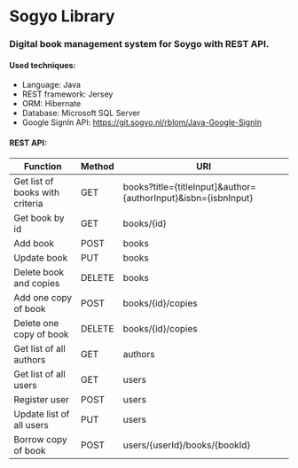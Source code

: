 # Sogyo Library

### Digital book management system for Soygo with REST API.

#### Used techniques:
- Language: Java
- REST framework: Jersey
- ORM: Hibernate
- Database: Microsoft SQL Server
- Google SignIn API: https://git.sogyo.nl/rblom/Java-Google-SignIn

#### REST API:
| Function                        | Method | URI                                                            |
| ------------------------------- | ------ | -------------------------------------------------------------- |
| Get list of books with criteria | GET    | books?title={titleInput]&author={authorInput}&isbn={isbnInput} |
| Get book by id                  | GET    | books/{id}                                                     |
| Add book                        | POST   | books                                                          |
| Update book                     | PUT    | books                                                          |                                    
| Delete book and copies          | DELETE | books                                                          |
| Add one copy of book            | POST   | books/{id}/copies                                              |
| Delete one copy of book         | DELETE | books/{id}/copies                                              |
| Get list of all authors         | GET    | authors                                                        |
| Get list of all users           | GET    | users                                                          |
| Register user                   | POST   | users                                                          |
| Update list of all users        | PUT    | users                                                          |
| Borrow copy of book             | POST   | users/{userId}/books/{bookId}                                  |